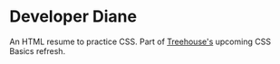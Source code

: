 # Developer Diane

An HTML resume to practice CSS. Part of [Treehouse's](https://teamtreehouse.com/) upcoming CSS Basics refresh.